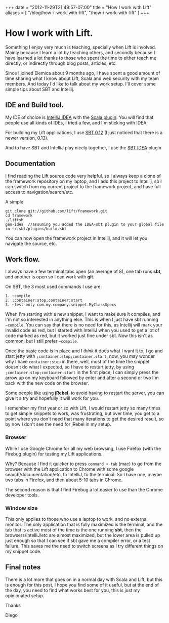 +++
date = "2012-11-29T21:49:57-07:00"
title = "How I work with Lift"
aliases = [
	"/blog/how-i-work-with-lift",
	"/how-i-work-with-lift"
]
+++

[title=]: /
[category: Lift]: /
[date: 2012/11/29]: /
[tags: {lift, scala, intellij, IDEA, sbt}]: /

# How I work with Lift.

Something I enjoy very much is teaching, specially when Lift is involved. Mainly because I learn a lot by teaching others, and secondly because I have learned a lot thanks to those who spent the time to either teach me directly, or indirectly through blog posts, articles, etc.

Since I joined Elemica about 9 months ago, I have spent a good amount of time sharing what I know about Lift, Scala and web security with my team members. And today I'd like to talk about my work setup. I'll cover some simple tips about SBT and Intellij.

## IDE and Build tool.

My IDE of choice is [IntelliJ IDEA](http://www.jetbrains.com/idea/) with the [Scala plugin](http://confluence.jetbrains.net/display/SCA/Scala+Plugin+for+IntelliJ+IDEA). You will find that people use all kinds of IDEs, I tried a few, and I'm sticking with IDEA.

For building my Lift applications, I use [SBT 0.12](https://github.com/harrah/xsbt) (I just noticed that there is a newer version, 0.13).

And to have SBT and IntelliJ play nicely together, I use the [SBT IDEA](https://github.com/mpeltonen/sbt-idea/tree/sbt-0.12) plugin


## Documentation

I find reading the Lift source code very helpful, so I always keep a clone of the framework repository on my laptop, and I add this project to Intellij, so I can switch from my current project to the framework project, and have full access to navigation/search/etc.

A simple

    git clone git://github.com/lift/framework.git
    cd framework
    ./liftsh
    gen-idea  //assuming you added the IDEA-sbt plugin to your global file in ~/.sbt/plugins/build.sbt

You can now open the framework project in Intellij, and it will let you navigate the source, etc.

## Work flow.

I always have a few terminal tabs open (an average of 8), one tab runs **sbt**, and another is open so I can work with **git**.

On SBT, the 3 most used commands I use are:

```
1. ~compile
2. ;container:stop;container:start
3. ~test-only com.my.company.snippet.MyClassSpecs
```

When I'm starting with a new snippet, I want to make sure it compiles, and I'm not so interested in anything else. This is when I just have sbt running `~compile`. You can say that there is no need for this, as Intellij will mark your invalid code as red, but I started with IntelliJ when you used to get a lot of code marked as red, but it worked just fine under sbt. Now this isn't as common, but I still prefer `~compile`.

Once the basic code is in place and I *think* it does what I want it to, I go and start jetty with `;container:stop;container:start`, now, you may wonder why I have `container:stop` in there, well, most of the time the snippet doesn't do what I expected, so I have to restart jetty, by using `;container:stop;container:start` in the first place, I can simply press the arrow up on my keyboard followed by enter and after a second or two I'm back with the new code on the browser.

Some people like using **jRebel**, to avoid having to restart the server, you can give it a try and hopefully it will work for you.

I remember my first year or so with Lift, I would restart jetty so many times to get simple snippets to work, was frustrating, but over time, you get to a point where you don't need that many iterations to get the desired result, so by now I don't see the need for jRebel in my setup.

### Browser

While I use Google Chrome for all my web browsing, I use Firefox (with the Firebug plugin) for testing my Lift applications.

Why? Because I find it quicker to press `command + tab` (mac) to go from the browser with the Lift application to Chrome with some google search/documentation/etc, to IntelliJ, to the terminal. So I have one, maybe two tabs in Firefox, and then about 5-10 tabs in Chrome.

The second reason is that I find Firebug a lot easier to use than the Chrome developer tools.

### Window size

This only applies to those who use a laptop to work, and no external monitor. The only application that is fully maximized is the terminal, and the tab that is active most of the time is the one running **sbt**, then the browsers/IntelliJ/etc are almost maximized, but the lower area is pulled up just enough so that I can see if sbt gave me a compiler error, or a test failure. This saves me the need to switch screens as I try different things on my snippet code.

## Final notes

There is a lot more that goes on in a normal day with Scala and Lift, but this is enough for this post, I hope you find some of it useful, but at the end of the day, you need to find what works best for you, this is just my opinionated setup.

Thanks

  Diego

